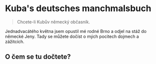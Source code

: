 # Kuba's deutsches manchmalsbuch
> Chcete-li Kubův německý občasník.

Jednadvacátého května jsem opustil mé rodné Brno a odjel na stáž do německé Jeny. Tady se můžete dočíst o mých pocitech dojmech a zážitcích. 

## O čem se tu dočtete?
